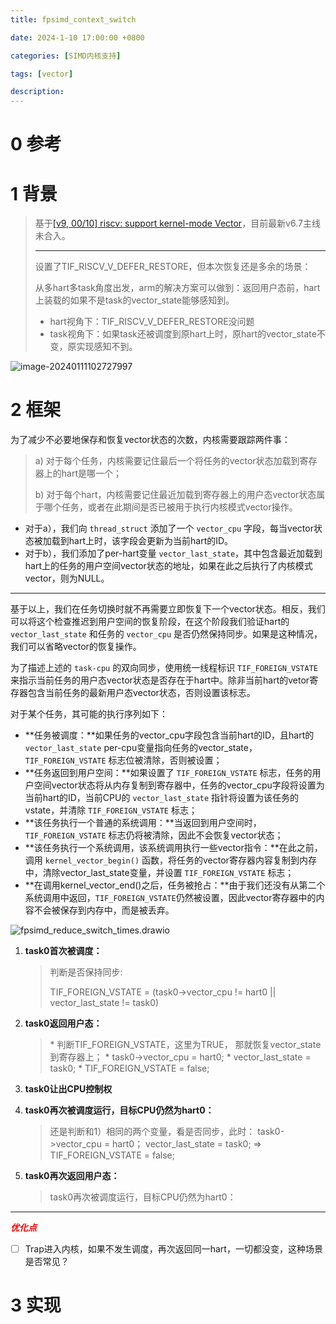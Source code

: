 ```yaml
---
title: fpsimd_context_switch

date: 2024-1-10 17:00:00 +0800

categories: [SIMD内核支持]

tags: [vector]

description: 
---
```


# 0 参考





# 1 背景

> 基于[[v9, 00/10] riscv: support kernel-mode Vector](https://lore.kernel.org/linux-riscv/20240108035209.GA212605@sol.localdomain/T/#mda836061caf7a5db9b6994a58ec8e32721ae5038)，目前最新v6.7主线未合入。
>
> ---
>
> 设置了TIF_RISCV_V_DEFER_RESTORE，但本次恢复还是多余的场景：
>
> 从多hart多task角度出发，arm的解决方案可以做到：返回用户态前，hart上装载的如果不是task的vector_state能够感知到。
>
> * hart视角下：TIF_RISCV_V_DEFER_RESTORE没问题
> * task视角下：如果task还被调度到原hart上时，原hart的vector_state不变，原实现感知不到。

![image-20240111102727997](https://cdn.jsdelivr.net/gh/MaskerDad/BlogImage@main/202401111027078.png)

# 2 框架

为了减少不必要地保存和恢复vector状态的次数，内核需要跟踪两件事：

> a) 对于每个任务，内核需要记住最后一个将任务的vector状态加载到寄存器上的hart是哪一个；
>
> b) 对于每个hart，内核需要记住最近加载到寄存器上的用户态vector状态属于哪个任务，或者在此期间是否已被用于执行内核模式vector操作。

* 对于a），我们向 `thread_struct` 添加了一个 `vector_cpu` 字段，每当vector状态被加载到hart上时，该字段会更新为当前hart的ID。
* 对于b），我们添加了per-hart变量 `vector_last_state`，其中包含最近加载到hart上的任务的用户空间vector状态的地址，如果在此之后执行了内核模式vector，则为NULL。

---

基于以上，我们在任务切换时就不再需要立即恢复下一个vector状态。相反，我们可以将这个检查推迟到用户空间的恢复阶段，在这个阶段我们验证hart的 `vector_last_state` 和任务的 `vector_cpu` 是否仍然保持同步。如果是这种情况，我们可以省略vector的恢复操作。

为了描述上述的 `task-cpu` 的双向同步，使用统一线程标识 `TIF_FOREIGN_VSTATE` 来指示当前任务的用户态vector状态是否存在于hart中。除非当前hart的vetor寄存器包含当前任务的最新用户态vector状态，否则设置该标志。

对于某个任务，其可能的执行序列如下：

* **任务被调度：**如果任务的vector_cpu字段包含当前hart的ID，且hart的 `vector_last_state` per-cpu变量指向任务的vector_state，`TIF_FOREIGN_VSTATE` 标志位被清除，否则被设置；
* **任务返回到用户空间：**如果设置了 `TIF_FOREIGN_VSTATE` 标志，任务的用户空间vector状态将从内存复制到寄存器中，任务的vector_cpu字段将设置为当前hart的ID，当前CPU的 `vector_last_state` 指针将设置为该任务的vstate，并清除 `TIF_FOREIGN_VSTATE` 标志；
* **该任务执行一个普通的系统调用：**当返回到用户空间时，`TIF_FOREIGN_VSTATE` 标志仍将被清除，因此不会恢复vector状态；
* **该任务执行一个系统调用，该系统调用执行一些vector指令：**在此之前，调用 `kernel_vector_begin()` 函数，将任务的vector寄存器内容复制到内存中，清除vector_last_state变量，并设置 `TIF_FOREIGN_VSTATE` 标志；
* **在调用kernel_vector_end()之后，任务被抢占：**由于我们还没有从第二个系统调用中返回，`TIF_FOREIGN_VSTATE`仍然被设置，因此vector寄存器中的内容不会被保存到内存中，而是被丢弃。

![fpsimd_reduce_switch_times.drawio](https://cdn.jsdelivr.net/gh/MaskerDad/BlogImage@main/202312201753572.png)

1. **task0首次被调度：**

   > 判断是否保持同步:
   >
   > TIF_FOREIGN_VSTATE = (task0->vector_cpu != hart0 || vector_last_state != task0)

2. **task0返回用户态：**

   > \* 判断TIF_FOREIGN_VSTATE，这里为TRUE，
   > 那就恢复vector_state到寄存器上；
   > \* task0->vector_cpu = hart0;
   > \* vector_last_state = task0;
   > \* TIF_FOREIGN_VSTATE = false;

3. **task0让出CPU控制权**

4. **task0再次被调度运行，目标CPU仍然为hart0：**

   > 还是判断和1）相同的两个变量，看是否同步，此时：
   > task0->vector_cpu = hart0；
   > vector_last_state = task0;
   > => TIF_FOREIGN_VSTATE = false;

5. **task0再次返回用户态：**

   > task0再次被调度运行，目标CPU仍然为hart0：

---

<font color='red'>***优化点***</font>

- [ ] Trap进入内核，如果不发生调度，再次返回同一hart，一切都没变，这种场景是否常见？





# 3 实现
